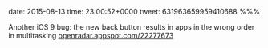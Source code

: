 date: 2015-08-13
time: 23:00:52+0000
tweet: 631963659959410688
%%%

Another iOS 9 bug: the new back button results in apps in the wrong order in multitasking [openradar.appspot.com/22277673](https://openradar.appspot.com/22277673)
